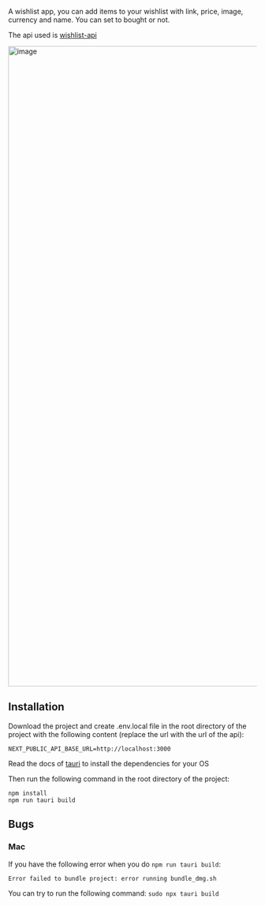 A wishlist app, you can add items to your wishlist with link, price, image, currency and name. You can set to bought or not.

The api used is [wishlist-api](https://github.com/Zweird-958/wishlist_api)

<img width="1298" alt="image" src="https://github.com/Zweird-958/wishlist-desktop/assets/83603824/e6549e74-a9a4-410d-8069-743ce8385045">

## Installation

Download the project and create .env.local file in the root directory of the project with the following content (replace the url with the url of the api):

```
NEXT_PUBLIC_API_BASE_URL=http://localhost:3000
```

Read the docs of [tauri](https://tauri.app/v1/guides/getting-started/prerequisites/) to install the dependencies for your OS

Then run the following command in the root directory of the project:

```
npm install
npm run tauri build
```

## Bugs

### Mac

If you have the following error when you do `npm run tauri build`:

```
Error failed to bundle project: error running bundle_dmg.sh
```

You can try to run the following command: `sudo npx tauri build`
